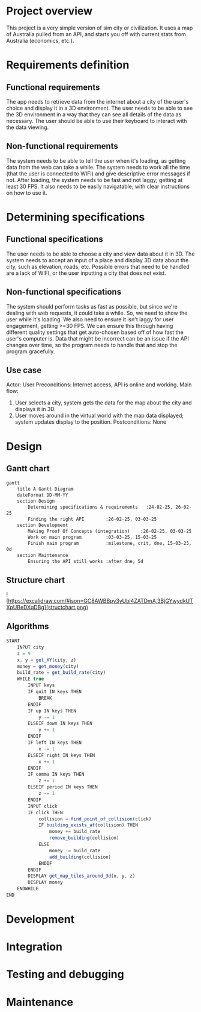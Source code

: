 # Project overview
This project is a very simple version of sim city or civilization. It uses a map of Australia pulled from an API, and starts you off with current stats from Australia (economics, etc.).
# Requirements definition
## Functional requirements
The app needs to retrieve data from the internet about a city of the user's choice and display it in a 3D environment. The user needs to be able to see the 3D environment in a way that they can see all details of the data as necessary. The user should be able to use their keyboard to interact with the data viewing.
## Non-functional requirements
The system needs to be able to tell the user when it's loading, as getting data from the web can take a while. The system needs to work all the time (that the user is connected to WIFI) and give descriptive error messages if not. After loading, the system needs to be fast and not laggy; getting at least 30 FPS. It also needs to be easily navigatable; with clear instructions on how to use it.
# Determining specifications
## Functional specifications
The user needs to be able to choose a city and view data about it in 3D. The system needs to accept an input of a place and display 3D data about the city, such as elevation, roads, etc. Possible errors that need to be handled are a lack of WIFI, or the user inputting a city that does not exist.
## Non-functional specifications
The system should perform tasks as fast as possible, but since we're dealing with web requests, it could take a while. So, we need to show the user while it's loading. We also need to ensure it isn't laggy for user engagement, getting >=30 FPS. We can ensure this through having different quality settings that get auto-chosen based off of how fast the user's computer is. Data that might be incorrect can be an issue if the API changes over time, so the program needs to handle that and stop the program gracefully.
## Use case
Actor: User
Preconditions: Internet access, API is online and working.
Main flow:
1. User selects a city, system gets the data for the map about the city and displays it in 3D.
2. User moves around in the virtual world with the map data displayed; system updates display to the position.
Postconditions: None
# Design
## Gantt chart
```mermaid
gantt
    title A Gantt Diagram
    dateFormat DD-MM-YY
    section Design
        Determining specifications & requirements   :24-02-25, 26-02-25
        Finding the right API        :26-02-25, 03-03-25
    section Development
        Making Proof Of Concepts (integration)    :26-02-25, 03-03-25
        Work on main program         :03-03-25, 15-03-25
        Finish main program          :milestone, crit, dne, 15-03-25, 0d
    section Maintenance
        Ensuring the API still works :after dne, 5d
```
## Structure chart
![https://excalidraw.com/#json=GC8AWBBpy3yUbl4ZATDmA,3BjGYwydkUTXpUBeDXqDBg](structchart.png)
## Algorithms
```js
START
    INPUT city
    z = 9
    x, y = get_XY(city, z)
    money = get_money(city)
    build_rate = get_build_rate(city)
    WHILE true
        INPUT keys
        IF quit IN keys THEN
            BREAK
        ENDIF
        IF up IN keys THEN
            y -= 1
        ELSEIF down IN keys THEN
            y += 1
        ENDIF
        IF left IN keys THEN
            x -= 1
        ELSEIF right IN keys THEN
            x += 1
        ENDIF
        IF comma IN keys THEN
            z += 1
        ELSEIF period IN keys THEN
            z -= 1
        ENDIF
        INPUT click
        IF click THEN
            collision = find_point_of_collision(click)
            IF building_exists_at(collision) THEN
                money += build_rate
                remove_building(collision)
            ELSE
                money -= build_rate
                add_building(collision)
            ENDIF
        ENDIF
        DISPLAY get_map_tiles_around_3d(x, y, z)
        DISPLAY money
    ENDWHILE
END
```
# Development
# Integration
# Testing and debugging
# Maintenance
